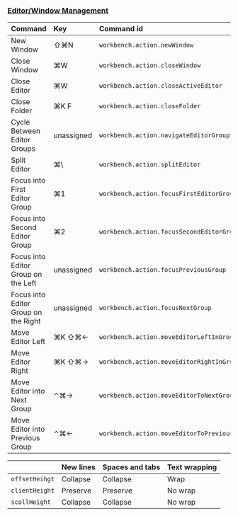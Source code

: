 ### [Editor/Window Management](https://code.visualstudio.com/docs/getstarted/keybindings#_editorwindow-management)

| Command                              | Key        | Command id                                   |
| :----------------------------------- | :--------- | :------------------------------------------- |
| New Window                           | ⇧⌘N        | `workbench.action.newWindow`                 |
| Close Window                         | ⌘W         | `workbench.action.closeWindow`               |
| Close Editor                         | ⌘W         | `workbench.action.closeActiveEditor`         |
| Close Folder                         | ⌘K F       | `workbench.action.closeFolder`               |
| Cycle Between Editor Groups          | unassigned | `workbench.action.navigateEditorGroups`      |
| Split Editor                         | ⌘\         | `workbench.action.splitEditor`               |
| Focus into First Editor Group        | ⌘1         | `workbench.action.focusFirstEditorGroup`     |
| Focus into Second Editor Group       | ⌘2         | `workbench.action.focusSecondEditorGroup`    |
| Focus into Editor Group on the Left  | unassigned | `workbench.action.focusPreviousGroup`        |
| Focus into Editor Group on the Right | unassigned | `workbench.action.focusNextGroup`            |
| Move Editor Left                     | ⌘K ⇧⌘←     | `workbench.action.moveEditorLeftInGroup`     |
| Move Editor Right                    | ⌘K ⇧⌘→     | `workbench.action.moveEditorRightInGroup`    |
| Move Editor into Next Group          | ⌃⌘→        | `workbench.action.moveEditorToNextGroup`     |
| Move Editor into Previous Group      | ⌃⌘←        | `workbench.action.moveEditorToPreviousGroup` |





|                | New lines | Spaces and tabs | Text wrapping |
| :------------- | :-------- | :-------------- | :------------ |
| `offsetHeihgt` | Collapse  | Collapse        | Wrap          |
| `clientHeight` | Preserve  | Preserve        | No wrap       |
| `scollHeight`  | Collapse  | Collapse        | No wrap       |